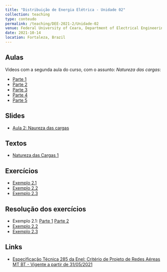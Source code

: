 ```yaml
---
title: "Distribuição de Energia Elétrica - Unidade 02"
collection: teaching
type: conteudo
permalink: /teaching/DEE-2021-2/Unidade-02
venue: Federal University of Ceara, Department of Electrical Engineering
date: 2021-10-14
location: Fortaleza, Brazil
---
```


## Aulas
Videos com a segunda aula do curso, com o assunto: *Natureza das cargas*:
- [Parte 1](https://drive.google.com/file/d/1eTpxUK6UcsVd0uTBU6HFNRGlAeX_iQvQ/view?usp=sharing)
- [Parte 2](https://drive.google.com/file/d/1j5cKbNwjdjl9qLxy2GW4aSYKTbv4-gLR/view?usp=sharing)
- [Parte 3](https://drive.google.com/file/d/1X0CEIRoksNo6Szf8TxRpHhGGa_d_vARO/view?usp=sharing)
- [Parte 4](https://drive.google.com/file/d/1BjKJQ_peXGECz0Z7QzuaTmc6ekxRT5hu/view?usp=sharing) 
- [Parte 5](https://drive.google.com/file/d/1j608IfUiopYvG_s08ds3dNFy2rPdHQwY/view?usp=sharing)


## Slides
- [Aula 2: Naureza das cargas](https://github.com/lucassm/lucassm.github.io/raw/master/files/SDEE-2021-2/aula2.pdf)

## Textos
- [Natureza das Cargas 1](https://github.com/lucassm/lucassm.github.io/raw/master/files/SDEE-2021-2/Unidade-2-Natureza-das-Cargas-Kersting-protected.pdf)


## Exercícios
- [Exemplo 2.1](/teaching/DEE-2021-2/Unidade-02/example-2-1)
- [Exemplo 2.2](/teaching/DEE-2021-2/Unidade-02/example-2-2)
- [Exemplo 2.3](/teaching/DEE-2021-2/Unidade-02/example-2-3)

## Resolução dos exercícios
- Exemplo 2.1: [Parte 1](https://drive.google.com/file/d/1D4UqLHtrjrVdg1gduKbnooeqWCyqF7B3/view?usp=sharing) [Parte 2](https://drive.google.com/file/d/1dmCYlVATtWq8aAer6dfvpY5U7znqKMWP/view?usp=sharing)
- [Exemplo 2.2](https://drive.google.com/file/d/1KaNzpBOBCIPYTOGy-qidiqowc6DMgR3W/view?usp=sharing)
- [Exemplo 2.3](https://drive.google.com/file/d/1juO5uvtXDXeSipvXw0Lpk0CSkvmGdvGM/view?usp=sharing)

## Links
- [Especificação Técnica 285 da Enel: Critério de Projeto de Redes Aéreas MT BT - Vigente a partir de 31/05/2021](https://www.eneldistribuicao.com.br/documentos/CNS-OMBR-MAT-19-0285-EDBR%20-%20Crit%C3%A9rio%20de%20Projeto%20de%20Redes%20A%C3%A9reas%20MT%20BT.pdf)


